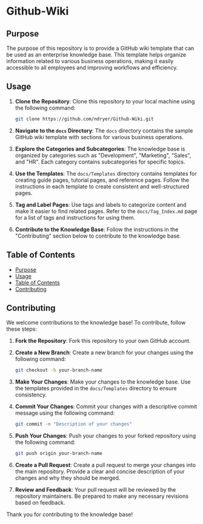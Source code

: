 # Github-Wiki

## Purpose

The purpose of this repository is to provide a GitHub wiki template that can be used as an enterprise knowledge base. This template helps organize information related to various business operations, making it easily accessible to all employees and improving workflows and efficiency.

## Usage

1. **Clone the Repository**: Clone this repository to your local machine using the following command:
   ```bash
   git clone https://github.com/ndryer/Github-Wiki.git
   ```

2. **Navigate to the `docs` Directory**: The `docs` directory contains the sample GitHub wiki template with sections for various business operations.

3. **Explore the Categories and Subcategories**: The knowledge base is organized by categories such as "Development", "Marketing", "Sales", and "HR". Each category contains subcategories for specific topics.

4. **Use the Templates**: The `docs/Templates` directory contains templates for creating guide pages, tutorial pages, and reference pages. Follow the instructions in each template to create consistent and well-structured pages.

5. **Tag and Label Pages**: Use tags and labels to categorize content and make it easier to find related pages. Refer to the `docs/Tag_Index.md` page for a list of tags and instructions for using them.

6. **Contribute to the Knowledge Base**: Follow the instructions in the "Contributing" section below to contribute to the knowledge base.

## Table of Contents

- [Purpose](#purpose)
- [Usage](#usage)
- [Table of Contents](#table-of-contents)
- [Contributing](#contributing)

## Contributing

We welcome contributions to the knowledge base! To contribute, follow these steps:

1. **Fork the Repository**: Fork this repository to your own GitHub account.

2. **Create a New Branch**: Create a new branch for your changes using the following command:
   ```bash
   git checkout -b your-branch-name
   ```

3. **Make Your Changes**: Make your changes to the knowledge base. Use the templates provided in the `docs/Templates` directory to ensure consistency.

4. **Commit Your Changes**: Commit your changes with a descriptive commit message using the following command:
   ```bash
   git commit -m "Description of your changes"
   ```

5. **Push Your Changes**: Push your changes to your forked repository using the following command:
   ```bash
   git push origin your-branch-name
   ```

6. **Create a Pull Request**: Create a pull request to merge your changes into the main repository. Provide a clear and concise description of your changes and why they should be merged.

7. **Review and Feedback**: Your pull request will be reviewed by the repository maintainers. Be prepared to make any necessary revisions based on feedback.

Thank you for contributing to the knowledge base!
